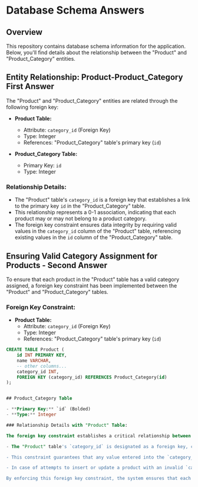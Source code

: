 # Database Schema Answers

## Overview

This repository contains database schema information for the application. Below, you'll find details about the relationship between the "Product" and "Product_Category" entities.

## Entity Relationship: Product-Product_Category First Answer

The "Product" and "Product_Category" entities are related through the following foreign key:

- **Product Table:**
  - Attribute: `category_id` (Foreign Key)
  - Type: Integer
  - References: "Product_Category" table's primary key (`id`)

- **Product_Category Table:**
  - Primary Key: `id` 
  - Type: Integer

### Relationship Details:

- The "Product" table's `category_id` is a foreign key that establishes a link to the primary key `id` in the "Product_Category" table.
- This relationship represents a 0-1 association, indicating that each product may or may not belong to a product category.
- The foreign key constraint ensures data integrity by requiring valid values in the `category_id` column of the "Product" table, referencing existing values in the `id` column of the "Product_Category" table.

## Ensuring Valid Category Assignment for Products - Second Answer

To ensure that each product in the "Product" table has a valid category assigned, a foreign key constraint has been implemented between the "Product" and "Product_Category" tables.

### Foreign Key Constraint:

- **Product Table:**
  - Attribute: `category_id` (Foreign Key)
  - Type: Integer
  - References: "Product_Category" table's primary key (`id`)
  
```sql
CREATE TABLE Product (
    id INT PRIMARY KEY,
    name VARCHAR,
    -- other columns...
    category_id INT,
    FOREIGN KEY (category_id) REFERENCES Product_Category(id)
);


## Product_Category Table

- **Primary Key:** `id` (Bolded)
- **Type:** Integer

### Relationship Details with "Product" Table:

The foreign key constraint establishes a critical relationship between the "Product" and "Product_Category" tables, ensuring data integrity and valid category assignments.

- The "Product" table's `category_id` is designated as a foreign key, creating a direct association with the primary key `id` in the "Product_Category" table.

- This constraint guarantees that any value entered into the `category_id` column in the "Product" table must correspond to a valid entry in the `id` column of the "Product_Category" table.

- In case of attempts to insert or update a product with an invalid `category_id`, the database will raise a foreign key violation error. This mechanism is crucial for preventing inconsistent data and maintaining the integrity of the relationships between products and their respective categories.

By enforcing this foreign key constraint, the system ensures that each product is linked to a valid category, contributing to a robust and reliable database structure.
